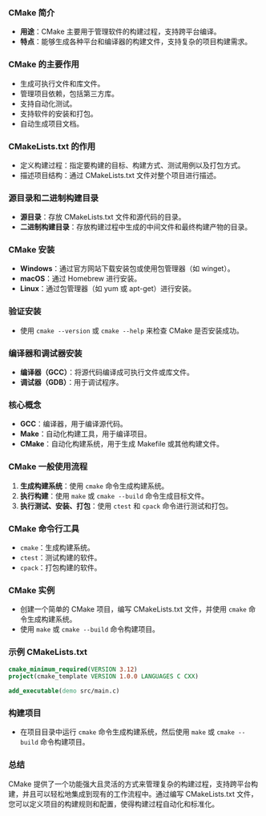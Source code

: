 ﻿### CMake 简介
- **用途**：CMake 主要用于管理软件的构建过程，支持跨平台编译。
- **特点**：能够生成各种平台和编译器的构建文件，支持复杂的项目构建需求。

### CMake 的主要作用
- 生成可执行文件和库文件。
- 管理项目依赖，包括第三方库。
- 支持自动化测试。
- 支持软件的安装和打包。
- 自动生成项目文档。

### CMakeLists.txt 的作用
- 定义构建过程：指定要构建的目标、构建方式、测试用例以及打包方式。
- 描述项目结构：通过 CMakeLists.txt 文件对整个项目进行描述。

### 源目录和二进制构建目录
- **源目录**：存放 CMakeLists.txt 文件和源代码的目录。
- **二进制构建目录**：存放构建过程中生成的中间文件和最终构建产物的目录。

### CMake 安装
- **Windows**：通过官方网站下载安装包或使用包管理器（如 winget）。
- **macOS**：通过 Homebrew 进行安装。
- **Linux**：通过包管理器（如 yum 或 apt-get）进行安装。

### 验证安装
- 使用 `cmake --version` 或 `cmake --help` 来检查 CMake 是否安装成功。

### 编译器和调试器安装
- **编译器（GCC）**：将源代码编译成可执行文件或库文件。
- **调试器（GDB）**：用于调试程序。

### 核心概念
- **GCC**：编译器，用于编译源代码。
- **Make**：自动化构建工具，用于编译项目。
- **CMake**：自动化构建系统，用于生成 Makefile 或其他构建文件。

### CMake 一般使用流程
1. **生成构建系统**：使用 `cmake` 命令生成构建系统。
2. **执行构建**：使用 `make` 或 `cmake --build` 命令生成目标文件。
3. **执行测试、安装、打包**：使用 `ctest` 和 `cpack` 命令进行测试和打包。

### CMake 命令行工具
- `cmake`：生成构建系统。
- `ctest`：测试构建的软件。
- `cpack`：打包构建的软件。

### CMake 实例
- 创建一个简单的 CMake 项目，编写 CMakeLists.txt 文件，并使用 `cmake` 命令生成构建系统。
- 使用 `make` 或 `cmake --build` 命令构建项目。

### 示例 CMakeLists.txt
```cmake
cmake_minimum_required(VERSION 3.12)
project(cmake_template VERSION 1.0.0 LANGUAGES C CXX)

add_executable(demo src/main.c)
```

### 构建项目
- 在项目目录中运行 `cmake` 命令生成构建系统，然后使用 `make` 或 `cmake --build` 命令构建项目。

### 总结
CMake 提供了一个功能强大且灵活的方式来管理复杂的构建过程，支持跨平台构建，并且可以轻松地集成到现有的工作流程中。通过编写 CMakeLists.txt 文件，您可以定义项目的构建规则和配置，使得构建过程自动化和标准化。
